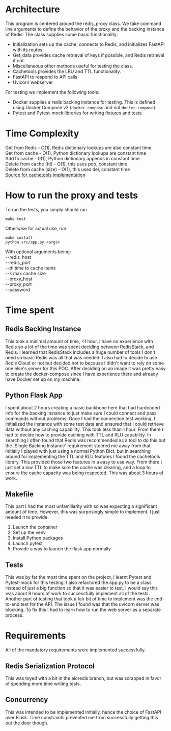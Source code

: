 # Architecture
This program is centered around the redis_proxy class. We take command line arguments to define the behavior of the proxy and the backing instance of Redis. The class supplies some basic functionality:
- Initialization sets up the cache, connects to Redis, and initializes FastAPI with its routes.
- Get_data provides cache retrieval of keys if possible, and Redis retrieval if not.  
- Miscellaneous other methods useful for testing the class.
- Cachetools provides the LRU and TTL functionality.
- FastAPI to respond to API calls
- Uvicorn webserver

For testing we implement the following tools:
- Docker supplies a redis backing instance for testing. This is defined using Docker Compose v2 (`docker compose` and not `docker-compose`).  
- Pytest and Pytest-mock libraries for writing fixtures and tests

# Time Complexity
Get from Redis - O(1), Redis dictionary lookups are also constant time  
Get from cache - O(1), Python dictionary lookups are constant time  
Add to cache - 0(1), Python dictionary appends in constant time  
Delete from cache (ttl) - O(1), this uses pop, constant time  
Delete from cache (size) - O(1), this uses del, constant time  
[Source for cachetools implementation](https://cachetools.readthedocs.io/en/latest/#cache-implementations)
# How to run the proxy and tests
To run the tests, you simply should run 
```
make test
```
Otherwise for actual use, run: 
```
make install 
python src/app.py <args>
```
With optional arguments being:  
--redis_host  
--redis_port  
--ttl time to cache items  
--k max cache size  
--proxy_host  
--proxy_port  
--password  
# Time spent
## Redis Backing Instance
This took a minimal amount of time, <1 hour. I have no experience with Redis so a lot of the time was spent deciding between RedisStack, and Redis.
I learned that RedisStack includes a huge number of tools I don't need so basic Redis was all that was needed.
I also had to decide to use Redis Cloud or not but decided not to because I didn't want to rely on some one else's server for this POC.
After deciding on an image it was pretty easy to create the docker-compose since I have experience there and already have Docker set up on my machine.
## Python Flask App
I spent about 2 hours creating a basic backbone here that had hardcoded info for the backing instance to just make sure I could connect and pass commands
without problems. Once I had the connection test working, I initialized the instance with some test data and ensured that I could retrieve data without any
caching capability. This took less than 1 hour. From there I had to decide how to provide caching with TTL and RLU capability. In searching I often found that
Redis was recommended as a tool to do this but the 'Single Backing Instance' requirement steered me away from that. Initially I played with just using a
normal Python Dict, but in searching around for implementing the TTL and RLU features I found the cachetools library. This provided those two features in
a easy to use way. From there I just set a low TTL to make sure the cache was clearing, and a loop to ensure the cache capacity was being respected. This was
about 3 hours of work.
## Makefile
This part I had the most unfamiliarity with so was expecting a significant amount of time. However, this was surprisingly simple to implement. I just needed it to
provide:
1. Launch the container
2. Set up the venv
3. Install Python packages
4. Launch pytest
5. Provide a way to launch the flask app normally
## Tests
This was by far the most time spent on the project. I learnt Pytest and Pytest-mock for this testing. I also refactored the app.py to be a class instead of just a big function so that it was easier to test. I would say this was about 8 hours of work to successfully implement all of the tests.  
Another part of testing that took a fair bit of time to implement was the end-to-end test for the API. The issue I found was that the uvicorn server was blocking. To fix this I had to learn how to run the web server as a separate process.
# Requirements
All of the mandatory requirements were implemented successfully. 
## Redis Serialization Protocol
This was toyed with a bit in the aioredis branch, but was scrapped in favor of spending more time writing tests.
## Concurrency
This was intended to be implemented initially, hence the choice of FastAPI over Flask. Time constraints prevented me from successfully getting this out the door though.